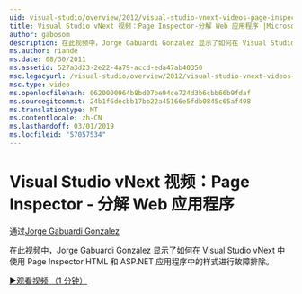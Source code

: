 ```yaml
---
uid: visual-studio/overview/2012/visual-studio-vnext-videos-page-inspector-decomposing-your-web-application
title: Visual Studio vNext 视频：Page Inspector-分解 Web 应用程序 |Microsoft Docs
author: gabosom
description: 在此视频中，Jorge Gabuardi Gonzalez 显示了如何在 Visual Studio vNext 中使用 Page Inspector HTML 和 ASP.NET 应用程序中的样式进行故障排除...
ms.author: riande
ms.date: 08/30/2011
ms.assetid: 527a3d23-2e22-4a79-accd-eda47ab40350
msc.legacyurl: /visual-studio/overview/2012/visual-studio-vnext-videos-page-inspector-decomposing-your-web-application
msc.type: video
ms.openlocfilehash: 0620000964b8bd07be94ce724d3b6cbb66b9fdaf
ms.sourcegitcommit: 24b1f6decbb17bb22a45166e5fdb0845c65af498
ms.translationtype: MT
ms.contentlocale: zh-CN
ms.lasthandoff: 03/01/2019
ms.locfileid: "57057534"
---
```

<a name="visual-studio-vnext-videos-page-inspector---decomposing-your-web-application"></a>Visual Studio vNext 视频：Page Inspector - 分解 Web 应用程序
====================
通过[Jorge Gabuardi Gonzalez](https://github.com/gabosom)

在此视频中，Jorge Gabuardi Gonzalez 显示了如何在 Visual Studio vNext 中使用 Page Inspector HTML 和 ASP.NET 应用程序中的样式进行故障排除。

[&#9654;观看视频 （1 分钟）](https://channel9.msdn.com/Blogs/ASP-NET-Site-Videos/visual-studio-vnext-videos-page-inspector-decomposing-your-web-application)
